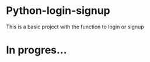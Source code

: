 # Python-login-signup
This is a basic project with the function to login or signup


# In progres...
